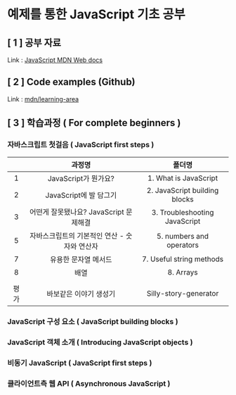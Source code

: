 # 예제를 통한 JavaScript 기초 공부

## [ 1 ] 공부 자료

Link : [JavaScript MDN Web docs](https://developer.mozilla.org/ko/docs/Web/JavaScript)

## [ 2 ] Code examples (Github)

Link : [mdn/learning-area](https://github.com/mdn/learning-area)

## [ 3 ] 학습과정 ( For complete beginners )

### 자바스크립트 첫걸음 ( JavaScript first steps )

|      |                    과정명                    |            폴더명             |
| :--: | :------------------------------------------: | :---------------------------: |
|  1   |             JavaScript가 뭔가요?             |     1. What is JavaScript     |
|  2   |            JavaScript에 발 담그기            | 2. JavaScript building blocks |
|  3   |    어떤게 잘못됐나요? JavaScript 문제해결    | 3. Troubleshooting JavaScript |
|  5   | 자바스크립트의 기본적인 연산 - 숫자와 연산자 |   5. numbers and operators    |
|  7   |             유용한 문자열 메서드             |   7. Useful string methods    |
|  8   |                     배열                     |           8. Arrays           |
|      |
| 평가 |            바보같은 이야기 생성기            |     Silly-story-generator     |

### JavaScript 구성 요소 ( JavaScript building blocks )

### JavaScript 객체 소개 ( Introducing JavaScript objects )

### 비동기 JavaScript ( JavaScript first steps )

### 클라이언트측 웹 API ( Asynchronous JavaScript )
